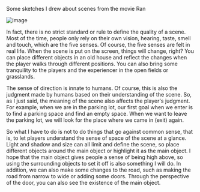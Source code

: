 Some sketches I drew about scenes from the movie Ran

![image](https://github.com/user-attachments/assets/89d7c041-b058-43fc-abf1-0df16b9bfe34)

In fact, there is no strict standard or rule to define the quality of a scene. Most of the time, people only rely on their own vision, hearing, taste, smell and touch, which are the five senses. Of course, the five senses are felt in real life. When the scene is put on the screen, things will change, right? You can place different objects in an old house and reflect the changes when the player walks through different positions. You can also bring some tranquility to the players and the experiencer in the open fields or grasslands.

The sense of direction is innate to humans. Of course, this is also the judgment made by humans based on their understanding of the scene. So, as I just said, the meaning of the scene also affects the player's judgment. For example, when we are in the parking lot, our first goal when we enter is to find a parking space and find an empty space. When we want to leave the parking lot, we will look for the place where we came in (exit) again.

So what I have to do is not to do things that go against common sense, that is, to let players understand the sense of space of the scene at a glance. Light and shadow and size can all limit and define the scene, so place different objects around the main object or highlight it as the main object. I hope that the main object gives people a sense of being high above, so using the surrounding objects to set it off is also something I will do. In addition, we can also make some changes to the road, such as making the road from narrow to wide or adding some doors. Through the perspective of the door, you can also see the existence of the main object.